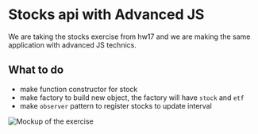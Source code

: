 # Stocks api with Advanced JS
We are taking the stocks exercise from hw17 and we are making the same application with advanced JS technics.

## What to do
- make function constructor for stock
- make factory to build new object, the factory will have `stock` and `etf`
- make `observer` pattern to register stocks to update interval


![Mockup of the exercise](4578-7/hw/20/stocks.png)
   
